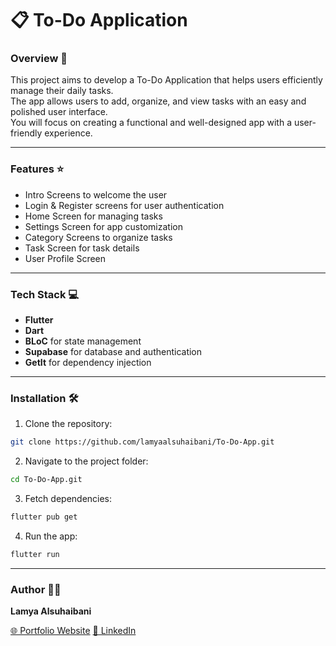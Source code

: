 # 📋 To-Do Application

### Overview 👀

This project aims to develop a To-Do Application that helps users efficiently manage their daily tasks.  
The app allows users to add, organize, and view tasks with an easy and polished user interface.  
You will focus on creating a functional and well-designed app with a user-friendly experience.

---

### Features ⭐️

- Intro Screens to welcome the user  
- Login & Register screens for user authentication  
- Home Screen for managing tasks  
- Settings Screen for app customization  
- Category Screens to organize tasks  
- Task Screen for task details  
- User Profile Screen  

---

### Tech Stack 💻

- **Flutter**  
- **Dart**  
- **BLoC** for state management  
- **Supabase** for database and authentication  
- **GetIt** for dependency injection  

---

### Installation 🛠️

1. Clone the repository:

```bash
git clone https://github.com/lamyaalsuhaibani/To-Do-App.git
```

2. Navigate to the project folder:

```bash
cd To-Do-App.git
```

3. Fetch dependencies:

```bash
flutter pub get
```

4. Run the app:

```bash
flutter run
```

---

### Author 👩‍💻

**Lamya Alsuhaibani**

[🌐 Portfolio Website](https://picayune-mouth-ade.notion.site/Lamya-Alsuhaibani-310c29eda5ba40638fa895968d3f630d)
[💼 LinkedIn](https://www.linkedin.com/in/lamya-a-alsuhaibani/)


